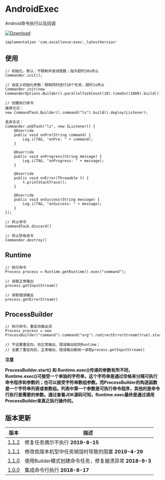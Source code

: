 # AndroidExec

Android命令执行以及回调

[![Download][icon_download]][download]

```
implementation 'com.excellence:exec:_latestVersion'
```

## 使用

```
// 初始化，默认：不限制并发线程数；指令超时10s终止
Commander.init();

// 自定义初始化参数：限制同时进行10个任务，超时1s终止
Commander.init(new CommanderOptions.Builder().parallelTaskCount(10).timeOut(1000).build())

// 创建执行命令
推荐方式：
new CommandTask.Builder().command("ls").build().deploy(Listener);

丢弃方式：
Commander.addTask("ls", new IListener() {
    @Override
    public void onPre(String command) {
        Log.i(TAG, "onPre: " + command);
    }

    @Override
    public void onProgress(String message) {
        Log.i(TAG, "onProgress: " + message);
    }

    @Override
    public void onError(Throwable t) {
        t.printStackTrace();
    }

    @Override
    public void onSuccess(String message) {
        Log.i(TAG, "onSuccess: " + message);
    }
});

// 终止命令
CommandTask.discard()

// 终止所有命令
Commander.destroy()
```

## Runtime

```
// 执行命令
Process process = Runtime.getRuntime().exec("command");

// 读取正常输出
process.getInputStream()

// 读取错误输出
process.getErrorStream()
```

## ProcessBuilder

```
// 执行命令，重定向输出流
Process process = new ProcessBuilder("command").command("arg").redirectErrorStream(true).start();

// 不设置重定向，则正常输出、错误输出如同Runtime；
// 设置了重定向后，正常输出、错误输出都统一读取process.getInputStream()
```

**注意**

**ProcessBuilder.start() 和 Runtime.exec()传递的参数有所不同，Runtime.exec()可接受一个单独的字符串，这个字符串是通过空格来分隔可执行命令程序和参数的；也可以接受字符串数组参数。而ProcessBuilder的构造函数是一个字符串列表或者数组。列表中第一个参数是可执行命令程序，其他的是命令行执行是需要的参数。通过查看JDK源码可知，Runtime.exec最终是通过调用ProcessBuilder来真正执行操作的。**


## 版本更新

| 版本 | 描述 |
| --- | ---- |
| [1.1.2][Exec1.1.2] | 修复任务偶尔不执行 **2019-8-15** |
| [1.1.1][Exec1.1.1] | 修改低版本机型中任务销毁时导致的阻塞 **2019-4-29** |
| [1.1.0][Exec1.1.0] | 使用Builder模式创建命令任务，修复崩溃异常 **2018-9-3** |
| [1.0.0][Exec1.0.0] | 集成命令行执行 **2018-8-17** |

<!-- 网站链接 -->

[download]:https://bintray.com/veizhang/maven/exec/_latestVersion "Latest version"

<!-- 图片链接 -->

[icon_download]:https://api.bintray.com/packages/veizhang/maven/exec/images/download.svg

<!-- 版本 -->

[Exec1.1.2]:https://bintray.com/veizhang/maven/exec/1.1.2
[Exec1.1.1]:https://bintray.com/veizhang/maven/exec/1.1.1
[Exec1.1.0]:https://bintray.com/veizhang/maven/exec/1.1.0
[Exec1.0.0]:https://bintray.com/veizhang/maven/exec/1.0.0